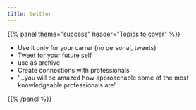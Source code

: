 ```yaml
---
title: twitter
---
```



{{% panel theme="success" header="Topics to cover" %}}

 - Use it only for your carrer (no personal, tweets)
 - Tweet for your future self
 - use as archive
 - Create connections with professionals
 - '...you will be amazed how approachable some of the most knowledgeable professionals are'

{{% /panel %}}